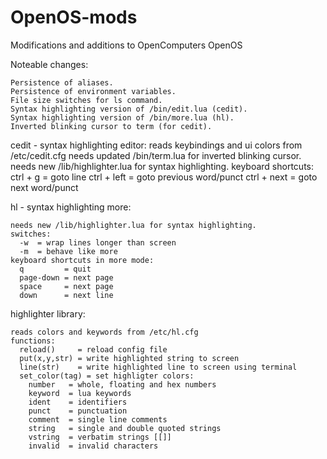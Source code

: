 # OpenOS-mods
Modifications and additions to OpenComputers OpenOS

Noteable changes:

    Persistence of aliases.
    Persistence of environment variables.
    File size switches for ls command.  
    Syntax highlighting version of /bin/edit.lua (cedit).  
    Syntax highlighting version of /bin/more.lua (hl).  
    Inverted blinking cursor to term (for cedit).  


cedit - syntax highlighting editor:
    reads keybindings and ui colors from /etc/cedit.cfg
    needs updated /bin/term.lua for inverted blinking cursor.
    needs new /lib/highlighter.lua for syntax highlighting.
    keyboard shortcuts:
      ctrl + g    = goto line
      ctrl + left = goto previous word/punct
      ctrl + next = goto next word/punct

hl - syntax highlighting more:

    needs new /lib/highlighter.lua for syntax highlighting.
    switches:
      -w  = wrap lines longer than screen
      -m  = behave like more
    keyboard shortcuts in more mode:
      q         = quit
      page-down = next page
      space     = next page
      down      = next line

highlighter library:

    reads colors and keywords from /etc/hl.cfg
    functions:
      reload()     = reload config file
      put(x,y,str) = write highlighted string to screen
      line(str)    = write highlighted line to screen using terminal  
      set_color(tag) = set highligter colors:
        number   = whole, floating and hex numbers
        keyword  = lua keywords
        ident    = identifiers
        punct    = punctuation
        comment  = single line comments
        string   = single and double quoted strings
        vstring  = verbatim strings [[]]
        invalid  = invalid characters
        
    

